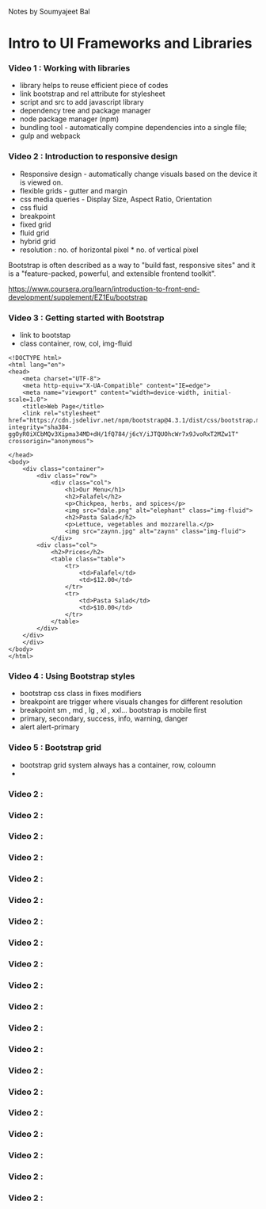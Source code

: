 Notes by Soumyajeet Bal

# Intro to UI Frameworks and Libraries

### Video 1 : Working with libraries
- library helps to reuse efficient piece of codes
- link bootstrap and rel attribute for stylesheet
- script and src to add javascript library
- dependency tree and package manager
- node package manager (npm)
- bundling tool - automatically compine dependencies into a single file; 
- gulp and webpack


### Video 2 : Introduction to responsive design
- Responsive design - automatically change visuals based on the device it is viewed on.
- flexible grids - gutter and margin
- css media queries - Display Size, Aspect Ratio, Orientation
- css fluid
- breakpoint 
- fixed grid
- fluid grid
- hybrid grid
- resolution : no. of horizontal pixel * no. of vertical pixel

Bootstrap is often described as a way to "build fast, responsive sites" and it is a "feature-packed, powerful, and extensible frontend toolkit". 

https://www.coursera.org/learn/introduction-to-front-end-development/supplement/EZ1Eu/bootstrap


### Video 3 :  Getting started with Bootstrap
- link to bootstap
- class container, row, col, img-fluid

```
<!DOCTYPE html>
<html lang="en">
<head>
    <meta charset="UTF-8">
    <meta http-equiv="X-UA-Compatible" content="IE=edge">
    <meta name="viewport" content="width=device-width, initial-scale=1.0">
    <title>Web Page</title>
    <link rel="stylesheet" href="https://cdn.jsdelivr.net/npm/bootstrap@4.3.1/dist/css/bootstrap.min.css" integrity="sha384-ggOyR0iXCbMQv3Xipma34MD+dH/1fQ784/j6cY/iJTQUOhcWr7x9JvoRxT2MZw1T" crossorigin="anonymous">

</head>
<body>
    <div class="container">
        <div class="row">
            <div class="col">
                <h1>Our Menu</h1>
                <h2>Falafel</h2>
                <p>Chickpea, herbs, and spices</p>
                <img src="dale.png" alt="elephant" class="img-fluid">
                <h2>Pasta Salad</h2>
                <p>Lettuce, vegetables and mozzarella.</p>
                <img src="zaynn.jpg" alt="zaynn" class="img-fluid">
            </div>
        <div class="col">
            <h2>Prices</h2>
            <table class="table">
                <tr>
                    <td>Falafel</td>
                    <td>$12.00</td>
                </tr>
                <tr>
                    <td>Pasta Salad</td>
                    <td>$10.00</td>
                </tr>
            </table>
        </div>
    </div>
    </div>
</body>
</html>
```

### Video 4 : Using Bootstrap styles
- bootstrap css class in fixes modifiers
- breakpoint are trigger where visuals changes for different resolution
- breakpoint sm , md , lg , xl , xxl... bootstrap is mobile first
- primary, secondary, success, info, warning, danger
- alert alert-primary

### Video 5 : Bootstrap grid
- bootstrap grid system always has a container, row, coloumn
-  

### Video 2 : 

### Video 2 : 

### Video 2 : 

### Video 2 : 

### Video 2 : 

### Video 2 : 

### Video 2 : 

### Video 2 : 

### Video 2 : 

### Video 2 : 

### Video 2 : 

### Video 2 : 

### Video 2 : 

### Video 2 : 

### Video 2 : 

### Video 2 : 

### Video 2 : 

### Video 2 : 

### Video 2 : 

### Video 2 : 

